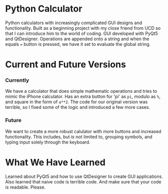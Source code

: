 # Python Calculator
Python calculators with increasingly complicated GUI designs and functionality. Built as a beginning project
with my close friend from UCD so that I can introduce him to the world of coding. GUI developed with 
PyQt5 and QtDesigner. Operations are appended onto a string and when the equals `=` button is pressed, 
we have it set to evaluate the global string.

# Current and Future Versions
### Currently
We have a calculator that does simple mathematic operations and tries to mimic the iPhone calculator.
Has an extra button for 'pi' as `pi`, modulo as `%`, and square in the form of `a**2`.
The code for our original version was terrible, so I fixed some of the logic and introduced a few more cases.

### Future
We want to create a more robust calulator with more buttons and increased functionality. This includes, but 
is not limited to, grouping symbols, and typing input solely through the keyboard.

# What We Have Learned
Learned about PyQt5 and how to use QtDesigner to create GUI applications. Also learned that naive code is 
terrible code. And make sure that your code is readable. Please.